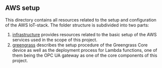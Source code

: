 ## AWS setup

This directory contains all resources related to the setup and configuration
of the AWS IoT-stack. The folder structure is subdivided into two parts:

1. [infrastructure](https://github.com/CVH-Lernfabrik/serverless_plc/tree/master/aws/infrastructure)
provides resources related to the basic setup of the AWS services used in
the scope of this project.
2. [greengrass](https://github.com/CVH-Lernfabrik/serverless_plc/tree/master/aws/greengrass)
describes the setup procedure of the Greengrass Core device as well as the
deployment process for Lambda functions, one of them being the OPC UA gateway
as one of the core components of this project.
